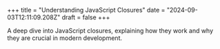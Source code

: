 +++
title = "Understanding JavaScript Closures"
date = "2024-09-03T12:11:09.208Z"
draft = false
+++

  A deep dive into JavaScript closures, explaining how they work and why they are crucial in modern development.
        